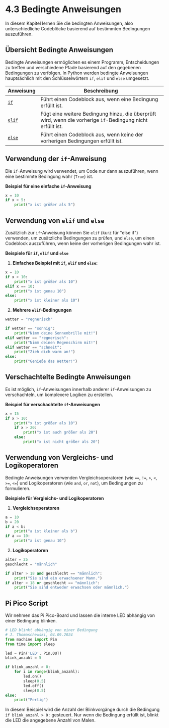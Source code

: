 # 4.3 Bedingte Anweisungen

In diesem Kapitel lernen Sie die bedingten Anweisungen, also unterschiedliche Codeblöcke basierend auf bestimmten Bedingungen auszuführen.

## Übersicht Bedingte Anweisungen

Bedingte Anweisungen ermöglichen es einem Programm, Entscheidungen zu treffen und verschiedene Pfade basierend auf den gegebenen Bedingungen zu verfolgen. In Python werden bedingte Anweisungen hauptsächlich mit den Schlüsselwörtern `if`, `elif` und `else` umgesetzt.

| Anweisung  | Beschreibung                                                   |
|------------|----------------------------------------------------------------|
| [`if`](https://docs.python.org/3/reference/compound_stmts.html#the-if-statement)       | Führt einen Codeblock aus, wenn eine Bedingung erfüllt ist.    |
| [`elif`](https://docs.python.org/3/reference/compound_stmts.html#the-if-statement)     | Fügt eine weitere Bedingung hinzu, die überprüft wird, wenn die vorherige `if`-Bedingung nicht erfüllt ist. |
| [`else`](https://docs.python.org/3/reference/compound_stmts.html#the-if-statement)     | Führt einen Codeblock aus, wenn keine der vorherigen Bedingungen erfüllt ist. |


## Verwendung der `if`-Anweisung

Die `if`-Anweisung wird verwendet, um Code nur dann auszuführen, wenn eine bestimmte Bedingung wahr (`True`) ist.

**Beispiel für eine einfache `if`-Anweisung**

```python linenums="1"
x = 10
if x > 5:
    print("x ist größer als 5")
```

## Verwendung von `elif` und `else`

Zusätzlich zur `if`-Anweisung können Sie `elif` (kurz für "else if") verwenden, um zusätzliche Bedingungen zu prüfen, und `else`, um einen Codeblock auszuführen, wenn keine der vorherigen Bedingungen wahr ist.

**Beispiele für `if`, `elif` und `else`**

1. **Einfaches Beispiel mit `if`, `elif` und `else`:**

```python linenums="1"
x = 10
if x > 10:
    print("x ist größer als 10")
elif x == 10:
    print("x ist genau 10")
else:
    print("x ist kleiner als 10")
```

2. **Mehrere `elif`-Bedingungen**

```python linenums="1"
wetter = "regnerisch"

if wetter == "sonnig":
    print("Nimm deine Sonnenbrille mit!")
elif wetter == "regnerisch":
    print("Nimm deinen Regenschirm mit!")
elif wetter == "schneit":
    print("Zieh dich warm an!")
else:
    print("Genieße das Wetter!")
```

## Verschachtelte Bedingte Anweisungen

Es ist möglich, `if`-Anweisungen innerhalb anderer `if`-Anweisungen zu verschachteln, um komplexere Logiken zu erstellen.

**Beispiel für verschachtelte `if`-Anweisungen**

```python linenums="1"
x = 15
if x > 10:
    print("x ist größer als 10")
    if x > 20:
        print("x ist auch größer als 20")
    else:
        print("x ist nicht größer als 20")
```

## Verwendung von Vergleichs- und Logikoperatoren

Bedingte Anweisungen verwenden Vergleichsoperatoren (wie `==`, `!=`, `>`, `<`, `>=`, `<=`) und Logikoperatoren (wie `and`, `or`, `not`), um Bedingungen zu formulieren.

**Beispiele für Vergleichs- und Logikoperatoren**

1. **Vergleichsoperatoren**

```python linenums="1"
a = 10
b = 20
if a < b:
    print("a ist kleiner als b")
if a == 10:
    print("a ist genau 10")
```

2. **Logikoperatoren**

```python linenums="1"
alter = 25
geschlecht = "männlich"

if alter > 18 and geschlecht == "männlich":
    print("Sie sind ein erwachsener Mann.")
if alter > 18 or geschlecht == "männlich":
    print("Sie sind entweder erwachsen oder männlich.")
```

## Pi Pico Script

Wir nehmen das Pi Pico-Board und lassen die interne LED abhängig von einer Bedingung blinken.

```python linenums="1"
# LED blinkt abhängig von einer Bedingung
# J. Thomaschewski, 04.09.2024
from machine import Pin
from time import sleep

led = Pin('LED', Pin.OUT)
blink_anzahl = 5

if blink_anzahl > 0:
    for i in range(blink_anzahl):
        led.on()
        sleep(0.5)
        led.off()
        sleep(0.5)
else:
    print("Fertig")
```

In diesem Beispiel wird die Anzahl der Blinkvorgänge durch die Bedingung `if blink_anzahl > 0:` gesteuert. Nur wenn die Bedingung erfüllt ist, blinkt die LED die angegebene Anzahl von Malen.


